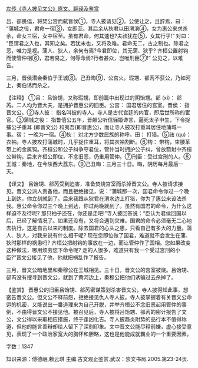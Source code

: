 [左传《寺人披见文公》原文、翻译及鉴赏](https://www.vrrw.net/wx/13990.html)

吕、郤畏偪，将焚公宫而弑晋侯①。寺人披请见②。公使让之，且辞焉，曰： “蒲城之役，君命一宿③，女即至。其后余从狄君以田渭滨④，女为惠公来求杀余，命女三宿，女中宿至。虽有君命，何其速也?夫祛犹在⑤，女其行乎!” 对曰： “臣谓君之入也，其知之矣。若犹未也，又将及难。君命无二，古之制也。除君之恶，唯力是视。蒲人、狄人，余何有焉?今君即位，其无蒲、狄乎? 齐桓公置射钩而使管仲相⑥，君若易之，何辱命焉?行者甚众，岂唯刑臣⑦!” 公见之，以难告。

三月，晋侯潜会秦伯于王城⑧。己丑晦⑨，公宫火。瑕甥、郤芮不获公，乃如河上，秦伯诱而杀之。

【注释】 ①吕： 吕饴甥，又称瑕甥，即前篇中出现过的阴饴甥。郤 (xi)： 郤芮。二人均为晋大夫，是拥护晋惠公的旧臣。公宫： 国君居住的宫室。晋侯： 指晋文公。②寺人披： 指名叫披的寺人。寺人是古代宫廷的内官，即后世所称的宦官。③蒲城之役： 指鲁僖公五年，晋献公听信骊姬谗言，逼死太子申生，下令捉捕公子重耳 (即晋文公) 和夷吾(即晋惠公)，而让寺人披攻打重耳居住地蒲城一事。宿： 一晚为一宿。④狄： 对北方少数民族的称呼。田： 打猎。⑤祛 (qu)：衣袖。寺人披攻打蒲城时，几乎捉住重耳，将其衣袖割断。⑥钩： 带钩，束腰革带上的金属钩。齐桓公和公子纠争夺君位，管仲当时拥护公子纠，曾放箭射中齐桓公带钩。后来齐桓公即位，不念旧恶，仍重用管仲。⑦刑臣：受过宫刑的人。⑧王城：秦地，在今陕西大荔东。⑨己丑晦：三月三十日。晦，阴历每月最后一天。



【译文】 吕饴甥、郤芮受到迫害，准备焚烧宫室而杀掉晋文公。寺人披请求接见。晋文公派人责备他，而且拒绝接见，说：“蒲城那一次，国君命令你过一个晚上到达，你立刻就到了。后来我跟从狄君在渭水边上打猎，你为了惠公来设法杀我。惠公命令你过三个晚上到达，你过两晚就到了。虽然有国君的命令，为什么这样迫不及待呢? 那只袖子还在，你还是走吧!”寺人披回答说：“臣认为君侯回国以后，已经了解情况了。如果还没有，又将会遇到灾难。国君的命令必须毫无二心地去执行，这是自古以来的制度。除去国君的心头之患，只看自己有多大的力量。蒲人、狄人，对我来说有什么相干呢? 现在您即位做了国君，难道就不会发生在蒲、狄时那样的祸患吗? 齐桓公把射钩的事放在一边，而让管仲作了国相。您如果改变这种做法，哪用烦劳您下命令呢? 走的人很多，难道只有我一个受过宫刑的小臣?”晋文公接见了他，他就把祸乱作了报告。

三月，晋文公暗地里和秦穆公在王城相见。三十日，晋文公的宫室被烧。吕饴甥、郤芮没有搜寻到晋文公，就到了黄河边上，秦穆公把他们诱骗过去杀掉了。

【鉴赏】 晋惠公的旧臣吕饴甥、郤芮密谋策划杀害晋文公，寺人披得知此事，想密告晋文公。但文公不释前怨，拒绝接见仇人寺人披。寺人披掌握着有关晋文公命运的机密，又能说出一番道理来为自己开脱，并举齐桓公不念旧恶起用管仲的事例，不由得晋文公不接见他。被召见后，寺人披将吕饴甥、郤芮的密计报告了文公，文公得以采取相应措施，终于逢凶化吉。寺人披趋炎附势的品行本不值得称道，但他的能言善辩却给人留下了深刻印象。文中晋文公能尽释前嫌，虚心接受意见，表现了一个政治家宽大的胸怀和胆略，这也是他能成就霸业的一个重要因素。

字数：1347

知识来源：傅德岷,赖云琪 主编.古文观止鉴赏.武汉：崇文书局.2005.第23-24页.

